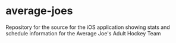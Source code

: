 # average-joes

Repository for the source for the iOS application showing stats and schedule information for the Average Joe's Adult Hockey Team
